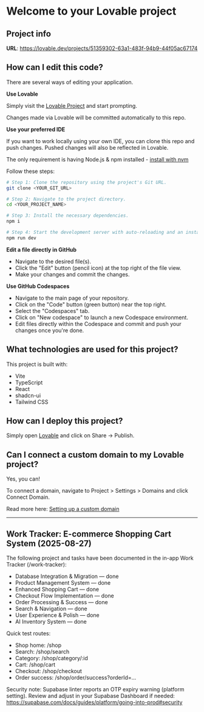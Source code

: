 # Welcome to your Lovable project

## Project info

**URL**: https://lovable.dev/projects/51359302-63a1-483f-94b9-44f05ac67174

## How can I edit this code?

There are several ways of editing your application.

**Use Lovable**

Simply visit the [Lovable Project](https://lovable.dev/projects/51359302-63a1-483f-94b9-44f05ac67174) and start prompting.

Changes made via Lovable will be committed automatically to this repo.

**Use your preferred IDE**

If you want to work locally using your own IDE, you can clone this repo and push changes. Pushed changes will also be reflected in Lovable.

The only requirement is having Node.js & npm installed - [install with nvm](https://github.com/nvm-sh/nvm#installing-and-updating)

Follow these steps:

```sh
# Step 1: Clone the repository using the project's Git URL.
git clone <YOUR_GIT_URL>

# Step 2: Navigate to the project directory.
cd <YOUR_PROJECT_NAME>

# Step 3: Install the necessary dependencies.
npm i

# Step 4: Start the development server with auto-reloading and an instant preview.
npm run dev
```

**Edit a file directly in GitHub**

- Navigate to the desired file(s).
- Click the "Edit" button (pencil icon) at the top right of the file view.
- Make your changes and commit the changes.

**Use GitHub Codespaces**

- Navigate to the main page of your repository.
- Click on the "Code" button (green button) near the top right.
- Select the "Codespaces" tab.
- Click on "New codespace" to launch a new Codespace environment.
- Edit files directly within the Codespace and commit and push your changes once you're done.

## What technologies are used for this project?

This project is built with:

- Vite
- TypeScript
- React
- shadcn-ui
- Tailwind CSS

## How can I deploy this project?

Simply open [Lovable](https://lovable.dev/projects/51359302-63a1-483f-94b9-44f05ac67174) and click on Share -> Publish.

## Can I connect a custom domain to my Lovable project?

Yes, you can!

To connect a domain, navigate to Project > Settings > Domains and click Connect Domain.

Read more here: [Setting up a custom domain](https://docs.lovable.dev/tips-tricks/custom-domain#step-by-step-guide)

---

## Work Tracker: E-commerce Shopping Cart System (2025-08-27)

The following project and tasks have been documented in the in-app Work Tracker (/work-tracker):

- Database Integration & Migration — done
- Product Management System — done
- Enhanced Shopping Cart — done
- Checkout Flow Implementation — done
- Order Processing & Success — done
- Search & Navigation — done
- User Experience & Polish — done
- AI Inventory System — done

Quick test routes:
- Shop home: /shop
- Search: /shop/search
- Category: /shop/category/:id
- Cart: /shop/cart
- Checkout: /shop/checkout
- Order success: /shop/order/success?orderId=...

Security note: Supabase linter reports an OTP expiry warning (platform setting). Review and adjust in your Supabase Dashboard if needed: https://supabase.com/docs/guides/platform/going-into-prod#security
